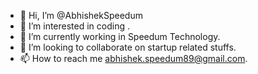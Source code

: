 - 👋 Hi, I’m @AbhishekSpeedum
- 👀 I’m interested in coding . 
- 🌱 I’m currently working in Speedum Technology.
- 💞️ I’m looking to collaborate on startup related stuffs.
- 📫 How to reach me abhishek.speedum89@gmail.com.

<!---
AbhishekSpeedum/AbhishekSpeedum is a ✨ special ✨ repository because its `README.md` (this file) appears on your GitHub profile.
You can click the Preview link to take a look at your changes.
--->
